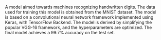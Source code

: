 A model aimed towards machines recognizing handwritten digits. The data used for training this model is obtained from the MNIST dataset. The model is based on a convolutional neural network framework implemented using Keras, with TensorFlow Backend. The model is derived by simplifying the popular VGG-16 framework, and the hyperparameters are optimized. The final model achieves a 99.7% accuracy on the test set.   
